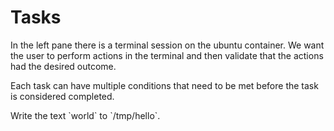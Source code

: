 # Tasks

In the left pane there is a terminal session on the ubuntu container.
We want the user to perform actions in the terminal and then validate that the actions had the desired outcome.

Each task can have multiple conditions that need to be met before the task is considered completed. 

<instruqt-task id="helloworld">
  Write the text `world` to `/tmp/hello`.
</instruqt-task>
